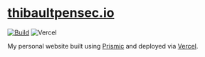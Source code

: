 # [thibaultpensec.io][url]
[![Build](https://github.com/thibauult/thibaultpensec.io/actions/workflows/build.yml/badge.svg?branch=main)](https://github.com/thibauult/thibaultpensec.io/actions/workflows/build.yml)
![Vercel](https://vercelbadge.vercel.app/api/tibus29/thibaultpensec)

My personal website built using [Prismic][prismic] and deployed via [Vercel][vercel].

[url]: https://thibaultpensec.io
[prismic]: https://prismic.io
[vercel]: https://vercel.com
